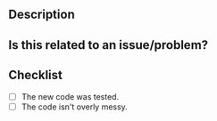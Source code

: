 ## Description

## Is this related to an issue/problem?

## Checklist

-   [ ] The new code was tested.
-   [ ] The code isn't overly messy.

